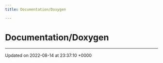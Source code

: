 ```yaml
---
title: Documentation/Doxygen

---
```


# Documentation/Doxygen








-------------------------------

Updated on 2022-08-14 at 23:37:10 +0000
